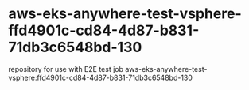 # aws-eks-anywhere-test-vsphere-ffd4901c-cd84-4d87-b831-71db3c6548bd-130
repository for use with E2E test job aws-eks-anywhere-test-vsphere:ffd4901c-cd84-4d87-b831-71db3c6548bd-130
